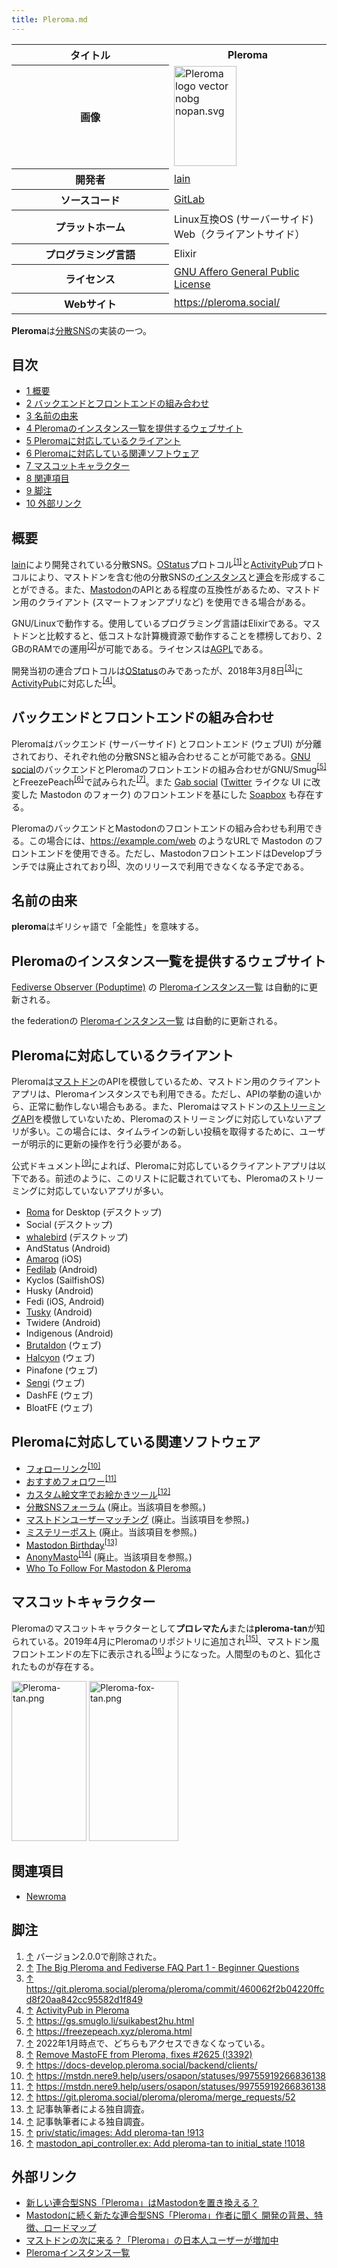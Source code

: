 ```yaml
---
title: Pleroma.md
---
```

<div>

<table>
<colgroup>
<col style="width: 50%" />
<col style="width: 50%" />
</colgroup>
<tbody>
<tr class="header">
<th>タイトル</th>
<th>Pleroma</th>
</tr>

<tr class="odd">
<th>画像</th>
<td><a href="/%E3%83%95%E3%82%A1%E3%82%A4%E3%83%AB:Pleroma_logo_vector_nobg_nopan.svg"><img src="/images/thumb/7/77/Pleroma_logo_vector_nobg_nopan.svg/100px-Pleroma_logo_vector_nobg_nopan.svg.png" srcset="/images/thumb/7/77/Pleroma_logo_vector_nobg_nopan.svg/150px-Pleroma_logo_vector_nobg_nopan.svg.png 1.5x, /images/thumb/7/77/Pleroma_logo_vector_nobg_nopan.svg/200px-Pleroma_logo_vector_nobg_nopan.svg.png 2x" width="100" height="160" alt="Pleroma logo vector nobg nopan.svg" /></a></td>
</tr>
<tr class="even">
<th scope="row">開発者</th>
<td><a href="/Lain" title="Lain">lain</a></td>
</tr>
<tr class="odd">
<th scope="row">ソースコード</th>
<td><a href="https://git.pleroma.social/pleroma/pleroma" rel="nofollow">GitLab</a></td>
</tr>
<tr class="even">
<th scope="row">プラットホーム</th>
<td>Linux互換OS (サーバーサイド)<br />
Web（クライアントサイド）</td>
</tr>
<tr class="odd">
<th scope="row">プログラミング言語</th>
<td>Elixir</td>
</tr>
<tr class="even">
<th scope="row">ライセンス</th>
<td><a href="/GNU_Affero_General_Public_License" title="GNU Affero General Public License">GNU Affero General Public License</a></td>
</tr>
<tr class="odd">
<th scope="row">Webサイト</th>
<td><a href="https://pleroma.social/" rel="nofollow">https://pleroma.social/</a></td>
</tr>
</tbody>
</table>

  
**Pleroma**は[分散SNS](/%E5%88%86%E6%95%A3SNS "分散SNS")の実装の一つ。

<div>

<div lang="ja" dir="ltr">

## 目次

</div>

-   [1 概要](#.E6.A6.82.E8.A6.81)
-   [2 バックエンドとフロントエンドの組み合わせ](#.E3.83.90.E3.83.83.E3.82.AF.E3.82.A8.E3.83.B3.E3.83.89.E3.81.A8.E3.83.95.E3.83.AD.E3.83.B3.E3.83.88.E3.82.A8.E3.83.B3.E3.83.89.E3.81.AE.E7.B5.84.E3.81.BF.E5.90.88.E3.82.8F.E3.81.9B)
-   [3 名前の由来](#.E5.90.8D.E5.89.8D.E3.81.AE.E7.94.B1.E6.9D.A5)
-   [4 Pleromaのインスタンス一覧を提供するウェブサイト](#Pleroma.E3.81.AE.E3.82.A4.E3.83.B3.E3.82.B9.E3.82.BF.E3.83.B3.E3.82.B9.E4.B8.80.E8.A6.A7.E3.82.92.E6.8F.90.E4.BE.9B.E3.81.99.E3.82.8B.E3.82.A6.E3.82.A7.E3.83.96.E3.82.B5.E3.82.A4.E3.83.88)
-   [5 Pleromaに対応しているクライアント](#Pleroma.E3.81.AB.E5.AF.BE.E5.BF.9C.E3.81.97.E3.81.A6.E3.81.84.E3.82.8B.E3.82.AF.E3.83.A9.E3.82.A4.E3.82.A2.E3.83.B3.E3.83.88)
-   [6 Pleromaに対応している関連ソフトウェア](#Pleroma.E3.81.AB.E5.AF.BE.E5.BF.9C.E3.81.97.E3.81.A6.E3.81.84.E3.82.8B.E9.96.A2.E9.80.A3.E3.82.BD.E3.83.95.E3.83.88.E3.82.A6.E3.82.A7.E3.82.A2)
-   [7 マスコットキャラクター](#.E3.83.9E.E3.82.B9.E3.82.B3.E3.83.83.E3.83.88.E3.82.AD.E3.83.A3.E3.83.A9.E3.82.AF.E3.82.BF.E3.83.BC)
-   [8 関連項目](#.E9.96.A2.E9.80.A3.E9.A0.85.E7.9B.AE)
-   [9 脚注](#.E8.84.9A.E6.B3.A8)
-   [10 外部リンク](#.E5.A4.96.E9.83.A8.E3.83.AA.E3.83.B3.E3.82.AF)

</div>

## 概要

[lain](/Lain "Lain")により開発されている分散SNS。[OStatus](/OStatus "OStatus")プロトコル<sup>[\[1\]](#cite_note-1)</sup>と[ActivityPub](/ActivityPub "ActivityPub")プロトコルにより、マストドンを含む他の分散SNSの[インスタンス](/%E3%82%A4%E3%83%B3%E3%82%B9%E3%82%BF%E3%83%B3%E3%82%B9 "インスタンス")と[連合](/%E9%80%A3%E5%90%88 "連合")を形成することができる。また、[Mastodon](/%E3%83%9E%E3%82%B9%E3%83%88%E3%83%89%E3%83%B3 "マストドン")のAPIとある程度の互換性があるため、マストドン用のクライアント (スマートフォンアプリなど) を使用できる場合がある。

GNU/Linuxで動作する。使用しているプログラミング言語はElixirである。マストドンと比較すると、低コストな計算機資源で動作することを標榜しており、2 GBのRAMでの運用<sup>[\[2\]](#cite_note-2)</sup>が可能である。ライセンスは[AGPL](/GNU_Affero_General_Public_License "GNU Affero General Public License")である。

開発当初の連合プロトコルは[OStatus](/OStatus "OStatus")のみであったが、2018年3月8日<sup>[\[3\]](#cite_note-3)</sup>に[ActivityPub](/ActivityPub "ActivityPub")に対応した<sup>[\[4\]](#cite_note-4)</sup>。

## バックエンドとフロントエンドの組み合わせ

Pleromaはバックエンド (サーバーサイド) とフロントエンド (ウェブUI) が分離されており、それぞれ他の分散SNSと組み合わせることが可能である。[GNU social](/GNU_social "GNU social")のバックエンドとPleromaのフロントエンドの組み合わせがGNU/Smug<sup>[\[5\]](#cite_note-5)</sup>とFreezePeach<sup>[\[6\]](#cite_note-6)</sup>で試みられた<sup>[\[7\]](#cite_note-7)</sup>。また [Gab social](/Gab "Gab") ([Twitter](/Twitter "Twitter") ライクな UI に改変した Mastodon のフォーク) のフロントエンドを基にした [Soapbox](/Soapbox "Soapbox") も存在する。

PleromaのバックエンドとMastodonのフロントエンドの組み合わせも利用できる。この場合には、https://example.com/web のようなURLで Mastodon のフロントエンドを使用できる。ただし、MastodonフロントエンドはDevelopブランチでは廃止されており<sup>[\[8\]](#cite_note-8)</sup>、次のリリースで利用できなくなる予定である。

## 名前の由来

**pleroma**はギリシャ語で「全能性」を意味する。

## Pleromaのインスタンス一覧を提供するウェブサイト

[Fediverse Observer (Poduptime)](/Fediverse_Observer_(Poduptime) "Fediverse Observer (Poduptime)") の <a href="https://pleroma.fediverse.observer/list" rel="nofollow">Pleromaインスタンス一覧</a> は自動的に更新される。

the federationの <a href="https://the-federation.info/pleroma" rel="nofollow">Pleromaインスタンス一覧</a> は自動的に更新される。

## Pleromaに対応しているクライアント

Pleromaは[マストドン](/Mastodon "Mastodon")のAPIを模倣しているため、マストドン用のクライアントアプリは、Pleromaインスタンスでも利用できる。ただし、APIの挙動の違いから、正常に動作しない場合もある。また、Pleromaはマストドンの[ストリーミングAPI](/%E3%82%B9%E3%83%88%E3%83%AA%E3%83%BC%E3%83%9F%E3%83%B3%E3%82%B0API "ストリーミングAPI")を模倣していないため、Pleromaのストリーミングに対応していないアプリが多い。この場合には、タイムラインの新しい投稿を取得するために、ユーザーが明示的に更新の操作を行う必要がある。

公式ドキュメント<sup>[\[9\]](#cite_note-9)</sup>によれば、Pleromaに対応しているクライアントアプリは以下である。前述のように、このリストに記載されていても、Pleromaのストリーミングに対応していないアプリが多い。

-   [Roma](/Roma "Roma") for Desktop (デスクトップ)
-   Social (デスクトップ)
-   [whalebird](/Whalebird "Whalebird") (デスクトップ)
-   AndStatus (Android)
-   [Amaroq](/Amaroq "Amaroq") (iOS)
-   [Fedilab](/Fedilab "Fedilab") (Android)
-   Kyclos (SailfishOS)
-   Husky (Android)
-   Fedi (iOS, Android)
-   [Tusky](/Tusky "Tusky") (Android)
-   Twidere (Android)
-   Indigenous (Android)
-   [Brutaldon](/Brutaldon "Brutaldon") (ウェブ)
-   [Halcyon](/Halcyon "Halcyon") (ウェブ)
-   Pinafone (ウェブ)
-   [Sengi](/Sengi "Sengi") (ウェブ)
-   DashFE (ウェブ)
-   BloatFE (ウェブ)

## Pleromaに対応している関連ソフトウェア

-   [フォローリンク](/%E3%83%95%E3%82%A9%E3%83%AD%E3%83%BC%E3%83%AA%E3%83%B3%E3%82%AF "フォローリンク")<sup>[\[10\]](#cite_note-10)</sup>
-   [おすすめフォロワー](/%E3%81%8A%E3%81%99%E3%81%99%E3%82%81%E3%83%95%E3%82%A9%E3%83%AD%E3%83%AF%E3%83%BC "おすすめフォロワー")<sup>[\[11\]](#cite_note-11)</sup>
-   [カスタム絵文字でお絵かきツール](/%E3%82%AB%E3%82%B9%E3%82%BF%E3%83%A0%E7%B5%B5%E6%96%87%E5%AD%97%E3%81%A7%E3%81%8A%E7%B5%B5%E3%81%8B%E3%81%8D%E3%83%84%E3%83%BC%E3%83%AB "カスタム絵文字でお絵かきツール")<sup>[\[12\]](#cite_note-12)</sup>
-   [分散SNSフォーラム](/%E5%88%86%E6%95%A3SNS%E3%83%95%E3%82%A9%E3%83%BC%E3%83%A9%E3%83%A0 "分散SNSフォーラム") (廃止。当該項目を参照。)
-   [マストドンユーザーマッチング](/%E3%83%9E%E3%82%B9%E3%83%88%E3%83%89%E3%83%B3%E3%83%A6%E3%83%BC%E3%82%B6%E3%83%BC%E3%83%9E%E3%83%83%E3%83%81%E3%83%B3%E3%82%B0 "マストドンユーザーマッチング") (廃止。当該項目を参照。)
-   [ミステリーポスト](/%E3%83%9F%E3%82%B9%E3%83%86%E3%83%AA%E3%83%BC%E3%83%9D%E3%82%B9%E3%83%88 "ミステリーポスト") (廃止。当該項目を参照。)
-   [Mastodon Birthday](/Mastodon_Birthday "Mastodon Birthday")<sup>[\[13\]](#cite_note-13)</sup>
-   [AnonyMasto](/AnonyMasto "AnonyMasto")<sup>[\[14\]](#cite_note-14)</sup> (廃止。当該項目を参照。)
-   [Who To Follow For Mastodon & Pleroma](/Who_To_Follow_For_Mastodon_%26_Pleroma "Who To Follow For Mastodon & Pleroma")

## マスコットキャラクター

Pleromaのマスコットキャラクターとして**プロレマたん**または**pleroma-tan**が知られている。2019年4月にPleromaのリポジトリに追加され<sup>[\[15\]](#cite_note-15)</sup>、マストドン風フロントエンドの左下に表示される<sup>[\[16\]](#cite_note-16)</sup>ようになった。人間型のものと、狐化されたものが存在する。

[<img src="/images/thumb/1/14/Pleroma-tan.png/120px-Pleroma-tan.png" srcset="/images/thumb/1/14/Pleroma-tan.png/181px-Pleroma-tan.png 1.5x, /images/thumb/1/14/Pleroma-tan.png/241px-Pleroma-tan.png 2x" width="120" height="256" alt="Pleroma-tan.png" />](/%E3%83%95%E3%82%A1%E3%82%A4%E3%83%AB:Pleroma-tan.png) [<img src="/images/thumb/c/c3/Pleroma-fox-tan.png/143px-Pleroma-fox-tan.png" srcset="/images/thumb/c/c3/Pleroma-fox-tan.png/214px-Pleroma-fox-tan.png 1.5x, /images/thumb/c/c3/Pleroma-fox-tan.png/286px-Pleroma-fox-tan.png 2x" width="143" height="256" alt="Pleroma-fox-tan.png" />](/%E3%83%95%E3%82%A1%E3%82%A4%E3%83%AB:Pleroma-fox-tan.png)

## 関連項目

-   [Newroma](/Newroma "Newroma")

## 脚注

<div>

1.  [↑](#cite_ref-1) バージョン2.0.0で削除された。
2.  [↑](#cite_ref-2) <a href="https://pleroma.social/blog/2021/01/13/the-big-pleroma-and-fediverse-faq/" rel="nofollow">The Big Pleroma and Fediverse FAQ Part 1 - Beginner Questions</a>
3.  [↑](#cite_ref-3) <a href="https://git.pleroma.social/pleroma/pleroma/commit/460062f2b04220ffcd8f20aa842cc95582d1f849" rel="nofollow">https://git.pleroma.social/pleroma/pleroma/commit/460062f2b04220ffcd8f20aa842cc95582d1f849</a>
4.  [↑](#cite_ref-4) <a href="https://blog.soykaf.com/post/activity-pub-in-pleroma/" rel="nofollow">ActivityPub in Pleroma</a>
5.  [↑](#cite_ref-5) <a href="https://gs.smuglo.li/suikabest2hu.html" rel="nofollow">https://gs.smuglo.li/suikabest2hu.html</a>
6.  [↑](#cite_ref-6) <a href="https://freezepeach.xyz/pleroma.html" rel="nofollow">https://freezepeach.xyz/pleroma.html</a>
7.  [↑](#cite_ref-7) 2022年1月時点で、どちらもアクセスできなくなっている。
8.  [↑](#cite_ref-8) <a href="https://git.pleroma.social/pleroma/pleroma/-/merge_requests/3392" rel="nofollow">Remove MastoFE from Pleroma, fixes #2625 (!3392)</a>
9.  [↑](#cite_ref-9) <a href="https://docs-develop.pleroma.social/backend/clients/" rel="nofollow">https://docs-develop.pleroma.social/backend/clients/</a>
10. [↑](#cite_ref-10) <a href="https://mstdn.nere9.help/users/osapon/statuses/99755919266836138" rel="nofollow">https://mstdn.nere9.help/users/osapon/statuses/99755919266836138</a>
11. [↑](#cite_ref-11) <a href="https://mstdn.nere9.help/users/osapon/statuses/99755919266836138" rel="nofollow">https://mstdn.nere9.help/users/osapon/statuses/99755919266836138</a>
12. [↑](#cite_ref-12) <a href="https://git.pleroma.social/pleroma/pleroma/merge_requests/52" rel="nofollow">https://git.pleroma.social/pleroma/pleroma/merge_requests/52</a>
13. [↑](#cite_ref-13) 記事執筆者による独自調査。
14. [↑](#cite_ref-14) 記事執筆者による独自調査。
15. [↑](#cite_ref-15) <a href="https://git.pleroma.social/pleroma/pleroma/merge_requests/913" rel="nofollow">priv/static/images: Add pleroma-tan !913</a>
16. [↑](#cite_ref-16) <a href="https://git.pleroma.social/pleroma/pleroma/merge_requests/1018" rel="nofollow">mastodon_api_controller.ex: Add pleroma-tan to initial_state !1018</a>

</div>

## 外部リンク

-   <a href="http://www.itmedia.co.jp/news/articles/1711/12/news018.html" rel="nofollow">新しい連合型SNS「Pleroma」はMastodonを置き換える？</a>
-   <a href="http://www.itmedia.co.jp/news/articles/1711/15/news124.html" rel="nofollow">Mastodonに続く新たな連合型SNS「Pleroma」作者に聞く 開発の背景、特徴、ロードマップ</a>
-   <a href="https://masto.news/2017/11/12/pleroma/" rel="nofollow">マストドンの次に来る？「Pleroma」の日本人ユーザーが増加中</a>
-   <a href="https://distsn.org/pleroma-instances.html" rel="nofollow">Pleromaインスタンス一覧</a>

</div>
